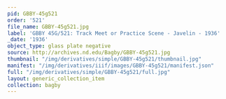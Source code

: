 ```yaml
---
pid: GBBY-45g521
order: '521'
file_name: GBBY-45g521.jpg
label: 'GBBY 45G/521: Track Meet or Practice Scene - Javelin - 1936'
_date: '1936'
object_type: glass plate negative
source: http://archives.nd.edu/Bagby/GBBY-45g521.jpg
thumbnail: "/img/derivatives/simple/GBBY-45g521/thumbnail.jpg"
manifest: "/img/derivatives/iiif/images/GBBY-45g521/manifest.json"
full: "/img/derivatives/simple/GBBY-45g521/full.jpg"
layout: generic_collection_item
collection: bagby
---
```

